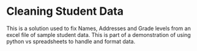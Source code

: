 # Cleaning Student Data
This is a solution used to fix Names, Addresses and Grade levels from an excel file of sample student data.
This is part of a demonstration of using python vs spreadsheets to handle and format data.

